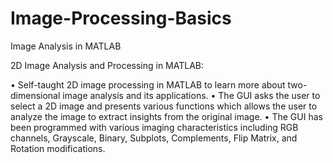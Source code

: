 # Image-Processing-Basics
Image Analysis in MATLAB

2D Image Analysis and Processing in MATLAB:

•	Self-taught 2D image processing in MATLAB to learn more about two-dimensional image analysis and its applications.
•	The GUI asks the user to select a 2D image and presents various functions which allows the user to analyze the image
  to extract insights from the original image.
•	The GUI has been programmed with various imaging characteristics including RGB channels, Grayscale, Binary, Subplots, Complements, Flip Matrix, 
  and Rotation modifications.

